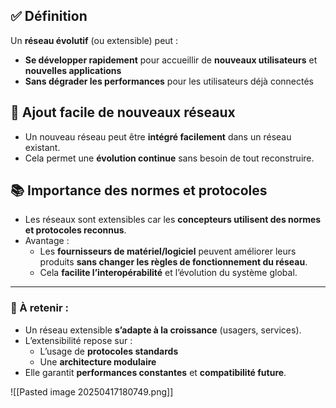 

## ✅ Définition
Un **réseau évolutif** (ou extensible) peut :
- **Se développer rapidement** pour accueillir de **nouveaux utilisateurs** et **nouvelles applications**
- **Sans dégrader les performances** pour les utilisateurs déjà connectés

## 🔧 Ajout facile de nouveaux réseaux
- Un nouveau réseau peut être **intégré facilement** dans un réseau existant.
- Cela permet une **évolution continue** sans besoin de tout reconstruire.

## 📚 Importance des normes et protocoles
- Les réseaux sont extensibles car les **concepteurs utilisent des normes et protocoles reconnus**.
- Avantage :
  - Les **fournisseurs de matériel/logiciel** peuvent améliorer leurs produits **sans changer les règles de fonctionnement du réseau**.
  - Cela **facilite l’interopérabilité** et l’évolution du système global.

---

### 📝 À retenir :
- Un réseau extensible **s’adapte à la croissance** (usagers, services).
- L’extensibilité repose sur :
  - L’usage de **protocoles standards**
  - Une **architecture modulaire**
- Elle garantit **performances constantes** et **compatibilité future**.

![[Pasted image 20250417180749.png]]
